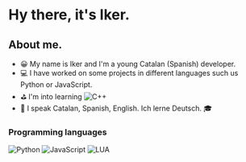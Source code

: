 # Hy there, it's Iker.

## About me.

- 😀 My name is Iker and I'm a young Catalan (Spanish) developer.
- 💻 I have worked on some projects in different languages such us Python or JavaScript.
- ⛳ I'm into learning ![C++](https://img.shields.io/badge/-C++-000?&logo=cplusplus)
- 💬 I speak Catalan, Spanish, English. Ich lerne Deutsch. 🎓

### Programming languages
![Python](https://img.shields.io/badge/-Python-000?&logo=Python)
![JavaScript](https://img.shields.io/badge/-JavaScript-000?&logo=JavaScript)
![LUA](https://img.shields.io/badge/-Lua-000?&logo=LUA)
